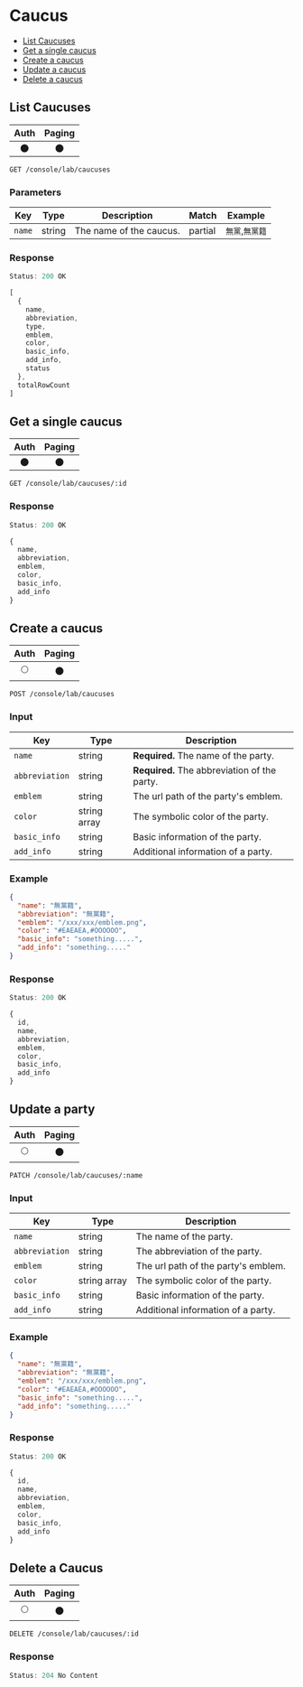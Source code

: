 # Caucus

- [List Caucuses](#list-caucuses)
- [Get a single caucus](#get-a-single-caucus)
- [Create a caucus](#create-a-caucus)
- [Update a caucus](#update-a-caucus)
- [Delete a caucus](#delete-a-caucus)

## List Caucuses

| Auth | Paging |
| :---: | :---: |
| 🌑 | 🌑 |

```
GET /console/lab/caucuses
```

### Parameters

| Key | Type | Description | Match | Example |
| --- | --- | --- | --- | --- |
| `name` | string | The name of the caucus. | partial | `無黨`,`無黨籍` |

### Response

``` js
Status: 200 OK

[
  {
    name,
    abbreviation,
    type,
    emblem,
    color,
    basic_info,
    add_info,
    status
  },
  totalRowCount
]
```

## Get a single caucus

| Auth | Paging |
| :---: | :---: |
| 🌑 | 🌑 |

```
GET /console/lab/caucuses/:id
```

### Response

``` js
Status: 200 OK

{
  name,
  abbreviation,
  emblem,
  color,
  basic_info,
  add_info
}
```

## Create a caucus

| Auth | Paging |
| :---: | :---: |
| 🌕 | 🌑 |


```
POST /console/lab/caucuses
```

### Input

| Key | Type | Description |
| --- | --- | --- |
| `name` | string | **Required.** The name of the party. |
| `abbreviation` | string | **Required.** The abbreviation of the party. |
| `emblem` | string | The url path of the party's emblem. |
| `color` | string array | The symbolic color of the party. |
| `basic_info` | string | Basic information of the party. |
| `add_info` | string | Additional information of a party. |


### Example

``` json
{
  "name": "無黨籍",
  "abbreviation": "無黨籍",
  "emblem": "/xxx/xxx/emblem.png",
  "color": "#EAEAEA,#OOOOOO",
  "basic_info": "something.....",
  "add_info": "something....."
}
```

### Response

``` js
Status: 200 OK

{
  id,
  name,
  abbreviation,
  emblem,
  color,
  basic_info,
  add_info
}
```

## Update a party

| Auth | Paging |
| :---: | :---: |
| 🌕 | 🌑 |

```
PATCH /console/lab/caucuses/:name
```

### Input

| Key | Type | Description |
| --- | --- | --- |
| `name` | string | The name of the party. |
| `abbreviation` | string | The abbreviation of the party. |
| `emblem` | string | The url path of the party's emblem. |
| `color` | string array | The symbolic color of the party. |
| `basic_info` | string | Basic information of the party. |
| `add_info` | string | Additional information of a party. |

### Example

``` json
{
  "name": "無黨籍",
  "abbreviation": "無黨籍",
  "emblem": "/xxx/xxx/emblem.png",
  "color": "#EAEAEA,#OOOOOO",
  "basic_info": "something.....",
  "add_info": "something....."
}
```

### Response

``` js
Status: 200 OK

{
  id,
  name,
  abbreviation,
  emblem,
  color,
  basic_info,
  add_info
}
```

## Delete a Caucus

| Auth | Paging |
| :---: | :---: |
| 🌕 | 🌑 |

```
DELETE /console/lab/caucuses/:id
```

### Response

``` js
Status: 204 No Content
```